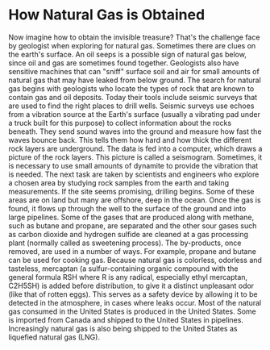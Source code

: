 # How Natural Gas is Obtained
Now imagine how to obtain the invisible treasure? That's the challenge face by geologist
when exploring for natural gas. Sometimes there are clues on the earth's surface. An oil
seeps is a possible sign of natural gas below, since oil and gas are sometimes found together.
Geologists also have sensitive machines that can "sniff" surface soil and air for small
amounts of natural gas that may have leaked from below ground.
The search for natural gas begins with geologists who locate the types of rock that are
known to contain gas and oil deposits. Today their tools include seismic surveys that are
used to find the right places to drill wells. Seismic surveys use echoes from a vibration
source at the Earth's surface (usually a vibrating pad under a truck built for this purpose) to
collect information about the rocks beneath. They send sound waves into the ground and
measure how fast the waves bounce back. This tells them how hard and how thick the
different rock layers are underground. The data is fed into a computer, which draws a 
picture of the rock layers. This picture is called a seismogram. Sometimes, it is necessary to
use small amounts of dynamite to provide the vibration that is needed.
The next task are taken by scientists and engineers who explore a chosen area by studying
rock samples from the earth and taking measurements. If the site seems promising, drilling
begins. Some of these areas are on land but many are offshore, deep in the ocean. Once the
gas is found, it flows up through the well to the surface of the ground and into large
pipelines. Some of the gases that are produced along with methane, such as butane and
propane, are separated and the other sour gases such as carbon dioxide and hydrogen
sulfide are cleaned at a gas processing plant (normally called as sweetening process). The
by-products, once removed, are used in a number of ways. For example, propane and
butane can be used for cooking gas.
Because natural gas is colorless, odorless and tasteless, mercaptan (a sulfur-containing
organic compound with the general formula RSH where R is any radical, especially ethyl
mercaptan, C2H5SH) is added before distribution, to give it a distinct unpleasant odor (like
that of rotten eggs). This serves as a safety device by allowing it to be detected in the
atmosphere, in cases where leaks occur.
Most of the natural gas consumed in the United States is produced in the United States.
Some is imported from Canada and shipped to the United States in pipelines. Increasingly
natural gas is also being shipped to the United States as liquefied natural gas (LNG). 
